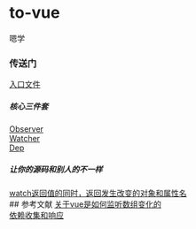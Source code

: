 # to-vue
嗯学
<br>
<h3>传送门</h3>
<a href="https://github.com/horseson2018/to-vue/blob/master/vue-src/src/core/instance/index.js">入口文件</a>
<h5>核心三件套</h5>
<a href="https://github.com/horseson2018/to-vue/blob/master/vue-src/src/core/observer/index.js">Observer</a><br>
<a href="https://github.com/horseson2018/to-vue/blob/master/vue-src/src/core/observer/watcher.js">Watcher</a><br>
<a href="https://github.com/horseson2018/to-vue/blob/master/vue-src/src/core/observer/dep.js">Dep</a>
<h5>让你的源码和别人的不一样</h5>
<a href="https://github.com/horseson2018/to-vue/blob/master/docs/%E8%AE%A9watcher%E8%BF%94%E5%9B%9E%E6%94%B9%E5%8F%98%E7%9A%84%E5%AF%B9%E8%B1%A1%E5%92%8C%E5%8F%91%E7%94%9F%E6%94%B9%E5%8F%98%E7%9A%84%E5%B1%9E%E6%80%A7.md">watch返回值的同时，返回发生改变的对象和属性名</a><br>
## 参考文献
<a href="https://juejin.im/post/6844903965180575751?utm_medium=hao.caibaojian.com&utm_source=hao.caibaojian.com">关于vue是如何监听数组变化的</a><br>
<a href="https://zhuanlan.zhihu.com/p/45081605">依赖收集和响应</a><br>
